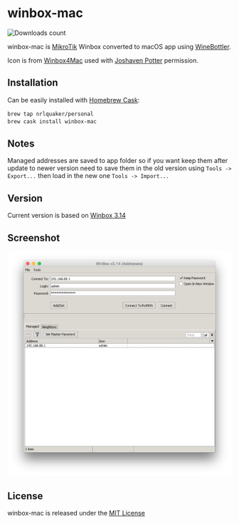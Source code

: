 # winbox-mac

![Downloads count](https://img.shields.io/github/downloads/nrlquaker/winbox-mac/total.svg)

winbox-mac is [MikroTik](https://mikrotik.com) Winbox converted to macOS app using [WineBottler](http://winebottler.kronenberg.org).

Icon is from [Winbox4Mac](http://joshaven.com/resources/tools/winbox-for-mac/) used with [Joshaven Potter](http://joshaven.com/#contact) permission.

## Installation

Can be easily installed with [Homebrew Cask](https://caskroom.github.io):

```sh
brew tap nrlquaker/personal
brew cask install winbox-mac
```

## Notes

Managed addresses are saved to app folder so if you want keep them after update to newer version need to save them in the old version using `Tools -> Export...` then load in the new one `Tools -> Import...`

## Version

Current version is based on [Winbox 3.14](https://download.mikrotik.com/routeros/winbox/3.14/winbox.exe)

## Screenshot

![winbox-mac screenshot](screenshot.png)

## License

winbox-mac is released under the [MIT License](https://github.com/nrlquaker/nfov/blob/master/LICENSE)
